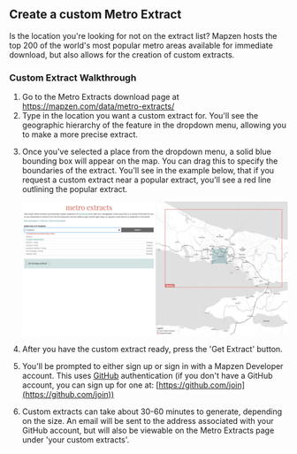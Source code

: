 ## Create a custom Metro Extract

Is the location you're looking for not on the extract list? Mapzen hosts the top 200 of the world's most popular metro areas available for immediate download, but also allows for the creation of custom extracts.

<!-- insert image here -->

### Custom Extract Walkthrough

1. Go to the Metro Extracts download page at https://mapzen.com/data/metro-extracts/
2. Type in the location you want a custom extract for. You'll see the geographic hierarchy of the feature in the dropdown menu, allowing you to make a more precise extract.
<!-- insert image here -->
3. Once you've selected a place from the dropdown menu, a solid blue bounding box will appear on the map. You can drag this to specify the boundaries of the extract. You'll see in the example below, that if you request a custom extract near a popular extract, you'll see a red line outlining the popular extract.

    ![Selecting a custom extract on the map](./images/customextract.png)

4. After you have the custom extract ready, press the 'Get Extract' button.
5. You'll be prompted to either sign up or sign in with a Mapzen Developer account. This uses [GitHub](https://www.github.com) authentication (if you don't have a GitHub account, you can sign up for one at: [https://github.com/join](https://github.com/join))
6. Custom extracts can take about 30-60 minutes to generate, depending on the size. An email will be sent to the address associated with your GitHub account, but will also be viewable on the Metro Extracts page under 'your custom extracts'.
<!-- insert image here -->
